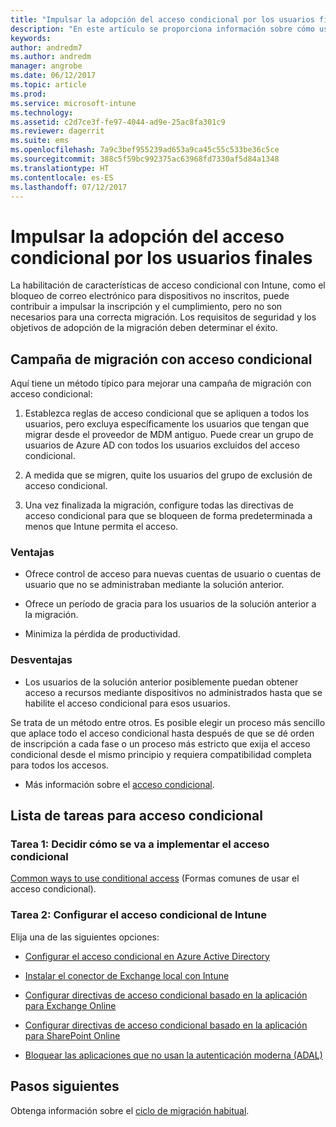 ```yaml
---
title: "Impulsar la adopción del acceso condicional por los usuarios finales"
description: "En este artículo se proporciona información sobre cómo usar el acceso condicional para impulsar la inscripción de Intune."
keywords: 
author: andredm7
ms.author: andredm
manager: angrobe
ms.date: 06/12/2017
ms.topic: article
ms.prod: 
ms.service: microsoft-intune
ms.technology: 
ms.assetid: c2d7ce3f-fe97-4044-ad9e-25ac8fa301c9
ms.reviewer: dagerrit
ms.suite: ems
ms.openlocfilehash: 7a9c3bef955239ad653a9ca45c55c533be36c5ce
ms.sourcegitcommit: 388c5f59bc992375ac63968fd7330af5d84a1348
ms.translationtype: HT
ms.contentlocale: es-ES
ms.lasthandoff: 07/12/2017
---
```

# <a name="drive-end-user-adoption-with-conditional-access"></a>Impulsar la adopción del acceso condicional por los usuarios finales

La habilitación de características de acceso condicional con Intune, como el bloqueo de correo electrónico para dispositivos no inscritos, puede contribuir a impulsar la inscripción y el cumplimiento, pero no son necesarios para una correcta migración. Los requisitos de seguridad y los objetivos de adopción de la migración deben determinar el éxito.

## <a name="migration-campaign-with-conditional-access"></a>Campaña de migración con acceso condicional

Aquí tiene un método típico para mejorar una campaña de migración con acceso condicional:

1.  Establezca reglas de acceso condicional que se apliquen a todos los usuarios, pero excluya específicamente los usuarios que tengan que migrar desde el proveedor de MDM antiguo. Puede crear un grupo de usuarios de Azure AD con todos los usuarios excluidos del acceso condicional.

2.  A medida que se migren, quite los usuarios del grupo de exclusión de acceso condicional.

3.  Una vez finalizada la migración, configure todas las directivas de acceso condicional para que se bloqueen de forma predeterminada a menos que Intune permita el acceso.

### <a name="advantages"></a>Ventajas

-   Ofrece control de acceso para nuevas cuentas de usuario o cuentas de usuario que no se administraban mediante la solución anterior.

-   Ofrece un período de gracia para los usuarios de la solución anterior a la migración.

-   Minimiza la pérdida de productividad.

### <a name="disadvantages"></a>Desventajas

-   Los usuarios de la solución anterior posiblemente puedan obtener acceso a recursos mediante dispositivos no administrados hasta que se habilite el acceso condicional para esos usuarios.


Se trata de un método entre otros. Es posible elegir un proceso más sencillo que aplace todo el acceso condicional hasta después de que se dé orden de inscripción a cada fase o un proceso más estricto que exija el acceso condicional desde el mismo principio y requiera compatibilidad completa para todos los accesos.

-   Más información sobre el [acceso condicional](conditional-access.md).

## <a name="task-list-for-conditional-access"></a>Lista de tareas para acceso condicional

### <a name="task-1-decide-how-you-are-going-to-implement-conditional-access"></a>Tarea 1: Decidir cómo se va a implementar el acceso condicional

[Common ways to use conditional access](conditional-access-intune-common-ways-use.md) (Formas comunes de usar el acceso condicional).

### <a name="task-2-set-up-intune-conditional-access"></a>Tarea 2: Configurar el acceso condicional de Intune

Elija una de las siguientes opciones:

-   [Configurar el acceso condicional en Azure Active Directory](https://docs.microsoft.com/azure/active-directory/active-directory-conditional-access-azure-portal)

-   [Instalar el conector de Exchange local con Intune](exchange-connector-install.md)

-   [Configurar directivas de acceso condicional basado en la aplicación para Exchange Online](app-based-conditional-access-intune-create.md)

-   [Configurar directivas de acceso condicional basado en la aplicación para SharePoint Online](app-based-conditional-access-intune-create.md)

-   [Bloquear las aplicaciones que no usan la autenticación moderna (ADAL)](app-modern-authentication-block.md)

## <a name="next-steps"></a>Pasos siguientes

Obtenga información sobre el [ciclo de migración habitual](migration-guide-cycle.md).
